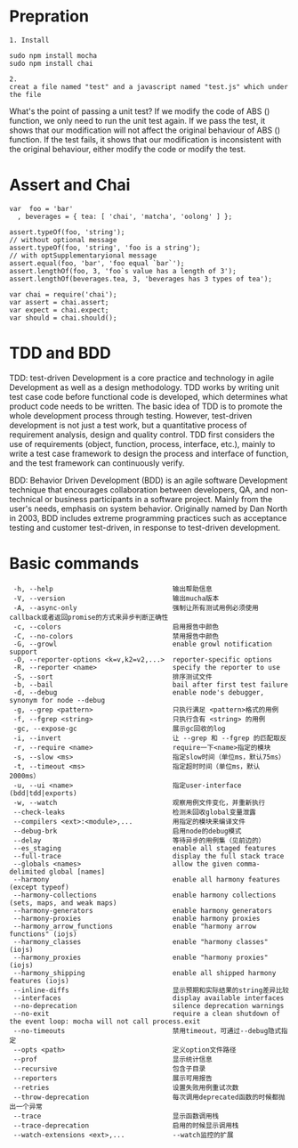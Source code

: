 # Prepration

    1. Install
    
    sudo npm install mocha
    sudo npm install chai
    
    2.
    creat a file named "test" and a javascript named "test.js" which under the file
    
What's the point of passing a unit test? If we modify the code of ABS () function, we only need to run the unit test again. If we pass the test, it shows that our modification will not affect the original behaviour of ABS () function. If the test fails, it shows that our modification is inconsistent with the original behaviour, either modify the code or modify the test.

# Assert and Chai

    var  foo = 'bar'
      , beverages = { tea: [ 'chai', 'matcha', 'oolong' ] };

    assert.typeOf(foo, 'string'); 
    // without optional message
    assert.typeOf(foo, 'string', 'foo is a string'); 
    // with optSupplementaryional message
    assert.equal(foo, 'bar', 'foo equal `bar`');
    assert.lengthOf(foo, 3, 'foo`s value has a length of 3');
    assert.lengthOf(beverages.tea, 3, 'beverages has 3 types of tea');

    var chai = require('chai');
    var assert = chai.assert;
    var expect = chai.expect;
    var should = chai.should();

# TDD and BDD

TDD: test-driven Development is a core practice and technology in agile Development as well as a design methodology. TDD works by writing unit test case code before functional code is developed, which determines what product code needs to be written. The basic idea of TDD is to promote the whole development process through testing. However, test-driven development is not just a test work, but a quantitative process of requirement analysis, design and quality control. TDD first considers the use of requirements (object, function, process, interface, etc.), mainly to write a test case framework to design the process and interface of function, and the test framework can continuously verify.

BDD: Behavior Driven Development (BDD) is an agile software Development technique that encourages collaboration between developers, QA, and non-technical or business participants in a software project. Mainly from the user's needs, emphasis on system behavior. Originally named by Dan North in 2003, BDD includes extreme programming practices such as acceptance testing and customer test-driven, in response to test-driven development.

# Basic commands

     -h, --help                              输出帮助信息    
     -V, --version                           输出mucha版本    
     -A, --async-only                        强制让所有测试用例必须使用callback或者返回promise的方式来异步判断正确性    
     -c, --colors                            启用报告中颜色    
     -C, --no-colors                         禁用报告中颜色    
     -G, --growl                             enable growl notification support    
     -O, --reporter-options <k=v,k2=v2,...>  reporter-specific options    
     -R, --reporter <name>                   specify the reporter to use    
     -S, --sort                              排序测试文件    
     -b, --bail                              bail after first test failure    
     -d, --debug                             enable node's debugger, synonym for node --debug
     -g, --grep <pattern>                    只执行满足 <pattern>格式的用例    
     -f, --fgrep <string>                    只执行含有 <string> 的用例    
     -gc, --expose-gc                        展示gc回收的log    
     -i, --invert                            让 --grep 和 --fgrep 的匹配取反    
     -r, --require <name>                    require一下<name>指定的模块    
     -s, --slow <ms>                         指定slow时间（单位ms，默认75ms）    
     -t, --timeout <ms>                      指定超时时间（单位ms，默认2000ms）    
     -u, --ui <name>                         指定user-interface (bdd|tdd|exports)    
     -w, --watch                             观察用例文件变化，并重新执行    
     --check-leaks                           检测未回收global变量泄露    
     --compilers <ext>:<module>,...          用指定的模块来编译文件    
     --debug-brk                             启用node的debug模式    
     --delay                                 等待异步的用例集（见前边的）    
     --es_staging                            enable all staged features    
     --full-trace                            display the full stack trace    
     --globals <names>                       allow the given comma-delimited global [names]    
     --harmony                               enable all harmony features (except typeof)    
     --harmony-collections                   enable harmony collections (sets, maps, and weak maps)    
     --harmony-generators                    enable harmony generators    
     --harmony-proxies                       enable harmony proxies    
     --harmony_arrow_functions               enable "harmony arrow functions" (iojs)    
     --harmony_classes                       enable "harmony classes" (iojs)    
     --harmony_proxies                       enable "harmony proxies" (iojs)    
     --harmony_shipping                      enable all shipped harmony features (iojs)    
     --inline-diffs                          显示预期和实际结果的string差异比较    
     --interfaces                            display available interfaces    
     --no-deprecation                        silence deprecation warnings    
     --no-exit                               require a clean shutdown of the event loop: mocha will not call process.exit    
     --no-timeouts                           禁用timeout，可通过--debug隐式指定    
     --opts <path>                           定义option文件路径    
     --prof                                  显示统计信息    
     --recursive                             包含子目录    
     --reporters                             展示可用报告    
     --retries                               设置失败用例重试次数    
     --throw-deprecation                     每次调用deprecated函数的时候都抛出一个异常    
     --trace                                 显示函数调用栈    
     --trace-deprecation                     启用的时候显示调用栈    
     --watch-extensions <ext>,...            --watch监控的扩展    
